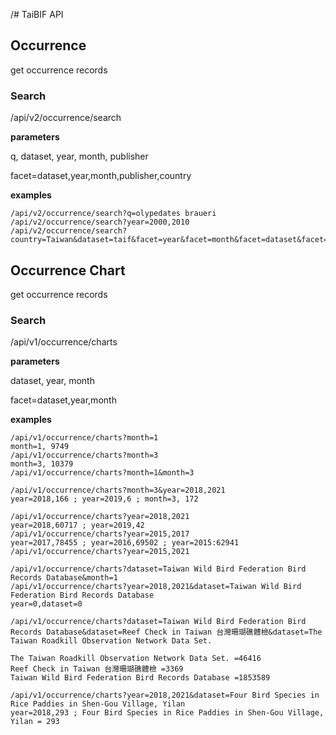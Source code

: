 /# TaiBIF API

## Occurrence

get occurrence records

### Search

/api/v2/occurrence/search

**parameters**


q, dataset, year, month, publisher


facet=dataset,year,month,publisher,country

**examples**

```
/api/v2/occurrence/search?q=olypedates braueri
/api/v2/occurrence/search?year=2000,2010
/api/v2/occurrence/search?country=Taiwan&dataset=taif&facet=year&facet=month&facet=dataset&facet=publisher&facet=country

```

## Occurrence Chart

get occurrence records

### Search

/api/v1/occurrence/charts

**parameters**


dataset, year, month


facet=dataset,year,month

**examples**

```
/api/v1/occurrence/charts?month=1
month=1, 9749
/api/v1/occurrence/charts?month=3
month=3, 10379
/api/v1/occurrence/charts?month=1&month=3

/api/v1/occurrence/charts?month=3&year=2018,2021
year=2018,166 ; year=2019,6 ; month=3, 172

/api/v1/occurrence/charts?year=2018,2021
year=2018,60717 ; year=2019,42
/api/v1/occurrence/charts?year=2015,2017
year=2017,78455 ; year=2016,69502 ; year=2015:62941
/api/v1/occurrence/charts?year=2015,2021

/api/v1/occurrence/charts?dataset=Taiwan Wild Bird Federation Bird Records Database&month=1
/api/v1/occurrence/charts?year=2018,2021&dataset=Taiwan Wild Bird Federation Bird Records Database
year=0,dataset=0

/api/v1/occurrence/charts?dataset=Taiwan Wild Bird Federation Bird Records Database&dataset=Reef Check in Taiwan 台灣珊瑚礁體檢&dataset=The Taiwan Roadkill Observation Network Data Set.

The Taiwan Roadkill Observation Network Data Set. =46416
Reef Check in Taiwan 台灣珊瑚礁體檢 =3369
Taiwan Wild Bird Federation Bird Records Database =1853589

/api/v1/occurrence/charts?year=2018,2021&dataset=Four Bird Species in Rice Paddies in Shen-Gou Village, Yilan
year=2018,293 ; Four Bird Species in Rice Paddies in Shen-Gou Village, Yilan = 293
```

